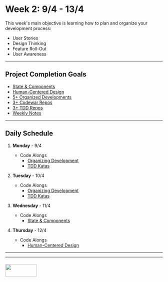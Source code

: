# Week 2:  9/4 - 13/4

This week's main objective is learning how to plan and organize your development process:
* User Stories
* Design Thinking
* Feature Roll-Out
* User Awareness




___

## **Project Completion Goals**  
* [State & Components](https://elewa-academy.github.io/Fundamentals/09-state-components/)
* [Human-Centered Design](https://elewa-academy.github.io/Fundamentals/09-human-centered-design/)
* [5+ Organized Developments](https://elewa-academy.github.io/Fundamentals/08-organizing-development/)
* [3+ Codewar Repos](https://elewa-academy.github.io/Fundamentals/04-codewars-gallery/)
* [3+ TDD Repos](https://elewa-academy.github.io/Fundamentals/05-tdd-katas/)
* [Weekly Notes](https://elewa-academy.github.io/Fundamentals/00-motivation-studying/)

___
## Daily Schedule

1. **Monday**   - 9/4
    * Code Alongs
      * [Organizing Development](https://elewa-academy.github.io/Fundamentals/08-organizing-development/)
      * [TDD Katas](https://elewa-academy.github.io/Fundamentals/05-tdd-katas/)


2.  **Tuesday**   - 10/4  
    * Code Alongs
      * [Organizing Development](https://elewa-academy.github.io/Fundamentals/08-organizing-development/)
      * [TDD Katas](https://elewa-academy.github.io/Fundamentals/05-tdd-katas/)

     
3. **Wednesday**   - 11/4 
    * Code Alongs
      * [State & Components](https://elewa-academy.github.io/Fundamentals/09-state-components/)


4. **Thursday**   - 12/4   
    * Code Alongs
      * [Human-Centered Design](https://elewa-academy.github.io/Fundamentals/09-human-centered-design/)


___
___
### <a href="http://elewa.education/blog" target="_blank"><img src="https://user-images.githubusercontent.com/18554853/34921062-506450ae-f97d-11e7-875f-6feeb26ad72d.png" width="100" height="40"/></a>